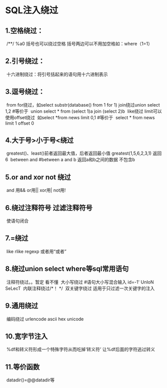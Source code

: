 # SQL注入绕过

## 1.空格绕过：

​	/**/    %a0   括号也可以绕过空格 括号两边可以不用加空格如：where（1=1）

## 2.引号绕过：

​	十六进制绕过：将引号括起来的语句用十六进制表示

## 3.逗号绕过：

​	from  for绕过，如select substr(database() from 1 for 1)
​	join绕过union select 1,2   #等价于
​		union select * from (select 1)a join (select 2)b
​	like绕过    limit可以使用offset绕过
​		如select *from news limit 0,1   #等价于
​			select * from news limit 1 offset 0

## 4.大于号>小于号<绕过    

​	greatest()、least()前者返回最大值，后者返回最小值
​	greatest(1,5,6,2,3,1)  返回6
​	between and  #between a and b  返回a和b之间的数据  不包含b

## 5.or   and   xor  not  绕过

​	and 用&&   or用||   xor用|  not用!

## 6.绕过注释符号   过滤注释符号

​	使语句闭合

## 7.=绕过

​	like    rlike  regexp  或者用“或者”

## 8.绕过union  select  where等sql常用语句

​	注释符绕过。。暂定 看不懂
​	大小写绕过  #语句大小写混合输入  id=-1' UnIoN SeLecT
​	内联注释绕过/*！  */
​	双关键字绕过  适用于只过滤一次关键字的注入

## 9.通用绕过

​	编码绕过   urlencode   ascii  hex  unicode

## 10.宽字节注入

​	%df和转义符形成一个特殊字符从而吃掉‘转义符’ 让%df后面的字符逃过转义

## 11.等价函数

​	datadir()=@@datadir等